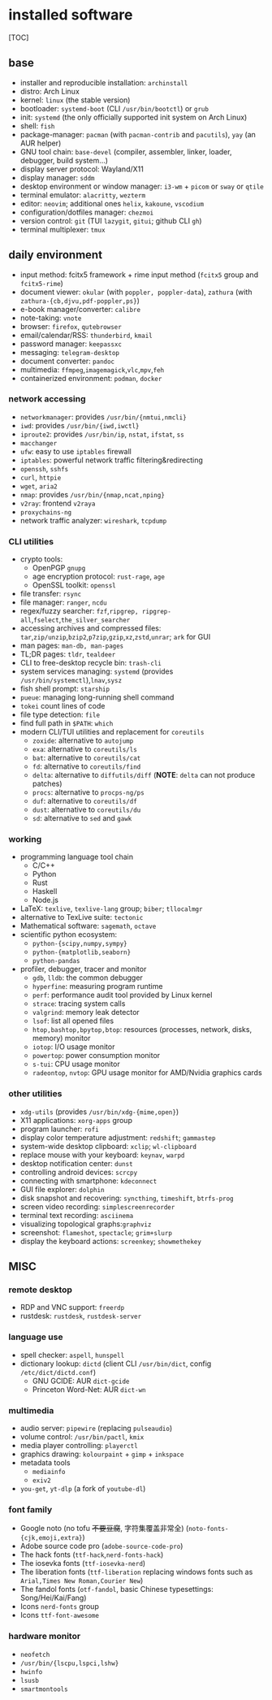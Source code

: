 # installed software

[TOC]

## base

- installer and reproducible installation: `archinstall`
- distro: Arch Linux
- kernel: `linux` (the stable version)
- bootloader: `systemd-boot` (CLI `/usr/bin/bootctl`) or `grub`
- init: `systemd` (the only officially supported init system on Arch Linux)
- shell: `fish`
- package-manager: `pacman` (with `pacman-contrib` and `pacutils`), `yay` (an AUR helper)
- GNU tool chain: `base-devel` (compiler, assembler, linker, loader, debugger, build system...)
- display server protocol: Wayland/X11 
- display manager: `sddm`
- desktop environment or window manager: `i3-wm` + `picom` or `sway` or `qtile`
- terminal emulator: `alacritty`, `wezterm`
- editor: `neovim`; additional ones `helix`, `kakoune`, `vscodium`
- configuration/dotfiles manager: `chezmoi`
- version control: `git` (TUI `lazygit`, `gitui`; github CLI `gh`)
- terminal multiplexer: `tmux`

## daily environment

- input method: fcitx5 framework + rime input method (`fcitx5` group and `fcitx5-rime`)
- document viewer: `okular` (with `poppler, poppler-data`), `zathura` (with `zathura-{cb,djvu,pdf-poppler,ps}`)
- e-book manager/converter: `calibre`
- note-taking: `vnote`
- browser: `firefox`, `qutebrowser`
- email/calendar/RSS: `thunderbird`, `kmail`
- password manager: `keepassxc`
- messaging: `telegram-desktop`
- document converter: `pandoc`
- multimedia: `ffmpeg`,`imagemagick`,`vlc`,`mpv`,`feh`
- containerized environment: `podman`, `docker`


### network accessing

- `networkmanager`: provides `/usr/bin/{nmtui,nmcli}`
- `iwd`: provides `/usr/bin/{iwd,iwctl}`
- `iproute2`: provides `/usr/bin/ip`, `nstat`, `ifstat`, `ss`
- `macchanger`
- `ufw`: easy to use `iptables` firewall
- `iptables`: powerful network traffic filtering&redirecting
- `openssh`, `sshfs`
- `curl`, `httpie`
- `wget`, `aria2`
- `nmap`: provides `/usr/bin/{nmap,ncat,nping}`
- `v2ray`: frontend `v2raya`
- `proxychains-ng`
- network traffic analyzer: `wireshark`, `tcpdump`

### CLI utilities

- crypto tools:
  - OpenPGP `gnupg`
  - age encryption protocol: `rust-rage`, `age`
  - OpenSSL toolkit: `openssl`
- file transfer: `rsync`
- file manager: `ranger`, `ncdu`
- regex/fuzzy searcher: `fzf`,`ripgrep, ripgrep-all`,`fselect`,`the_silver_searcher`
- accessing archives and compressed files: `tar`,`zip/unzip`,`bzip2`,`p7zip`,`gzip`,`xz`,`zstd`,`unrar`; `ark` for GUI
- man pages: `man-db, man-pages`
- TL;DR pages: `tldr`, `tealdeer`
- CLI to free-desktop recycle bin: `trash-cli`
- system services managing: `systemd` (provides `/usr/bin/systemctl`),`lnav`,`sysz`
- fish shell prompt: `starship`
- `pueue`: managing long-running shell command
- `tokei` count lines of code
- file type detection: `file`
- find full path in `$PATH`: `which`
- modern CLI/TUI utilities and replacement for `coreutils`
  - `zoxide`: alternative to `autojump`
  - `exa`: alternative to `coreutils/ls`
  - `bat`: alternative to `coreutils/cat`
  - `fd`: alternative to `coreutils/find`
  - `delta`: alternative to `diffutils/diff` (**NOTE**: `delta` can not produce patches)
  - `procs`: alternative to `procps-ng/ps`
  - `duf`: alternative to `coreutils/df`
  - `dust`: alternative to `coreutils/du`
  - `sd`: alternative to `sed` and `gawk`

### working

- programming language tool chain
  - C/C++
  - Python
  - Rust
  - Haskell
  - Node.js
- LaTeX: `texlive`, `texlive-lang` group; `biber`; `tllocalmgr`
- alternative to TexLive suite: `tectonic`
- Mathematical software: `sagemath`, `octave`
- scientific python ecosystem:
  - `python-{scipy,numpy,sympy}`
  - `python-{matplotlib,seaborn}`
  - `python-pandas`
- profiler, debugger, tracer and monitor
  - `gdb`, `lldb`: the common debugger
  - `hyperfine`: measuring program runtime
  - `perf`: performance audit tool provided by Linux kernel
  - `strace`: tracing system calls
  - `valgrind`: memory leak detector
  - `lsof`: list all opened files
  - `htop,bashtop,bpytop,btop`: resources (processes, network, disks, memory) monitor
  - `iotop`: I/O usage monitor
  - `powertop`: power consumption monitor
  - `s-tui`: CPU usage monitor
  - `radeontop`, `nvtop`: GPU usage monitor for AMD/Nvidia graphics cards

### other utilities

- `xdg-utils` (provides `/usr/bin/xdg-{mime,open}`)
- X11 applications: `xorg-apps` group
- program launcher: `rofi`
- display color temperature adjustment: `redshift`; `gammastep`
- system-wide desktop clipboard: `xclip`; `wl-clipboard`
- replace mouse with your keyboard: `keynav`, `warpd`
- desktop notification center: `dunst`
- controlling android devices: `scrcpy`
- connecting with smartphone: `kdeconnect`
- GUI file explorer: `dolphin`
- disk snapshot and recovering: `syncthing`, `timeshift`, `btrfs-prog`
- screen video recording: `simplescreenrecorder`
- terminal text recording: `asciinema`
- visualizing topological graphs:`graphviz`
- screenshot: `flameshot`, `spectacle`; `grim+slurp`
- display the keyboard actions: `screenkey`; `showmethekey`

## MISC

### remote desktop

- RDP and VNC support: `freerdp`
- rustdesk: `rustdesk`, `rustdesk-server`

### language use

- spell checker: `aspell`, `hunspell`
- dictionary lookup: `dictd` (client CLI `/usr/bin/dict`, config `/etc/dict/dictd.conf`)
  - GNU GCIDE: AUR `dict-gcide`
  - Princeton Word-Net: AUR `dict-wn`

### multimedia

- audio server: `pipewire` (replacing `pulseaudio`)
- volume control: `/usr/bin/pactl`, `kmix`
- media player controlling: `playerctl`
- graphics drawing: `kolourpaint` + `gimp` + `inkspace`
- metadata tools
  - `mediainfo`
  - `exiv2`
- `you-get`, `yt-dlp` (a fork of `youtube-dl`)

### font family

- Google noto (no tofu ~~不要豆腐~~, 字符集覆盖非常全) (`noto-fonts-{cjk,emoji,extra}`)
- Adobe source code pro (`adobe-source-code-pro`)
- The hack fonts (`ttf-hack`,`nerd-fonts-hack`)
- The iosevka fonts (`ttf-iosevka-nerd`)
- The liberation fonts (`ttf-liberation` replacing windows fonts such as `Arial,Times New Roman,Courier New`)
- The fandol fonts (`otf-fandol`, basic Chinese typesettings: Song/Hei/Kai/Fang)
- Icons `nerd-fonts` group
- Icons `ttf-font-awesome`

### hardware monitor

- `neofetch`
- `/usr/bin/{lscpu,lspci,lshw}`
- `hwinfo`
- `lsusb`
- `smartmontools`
